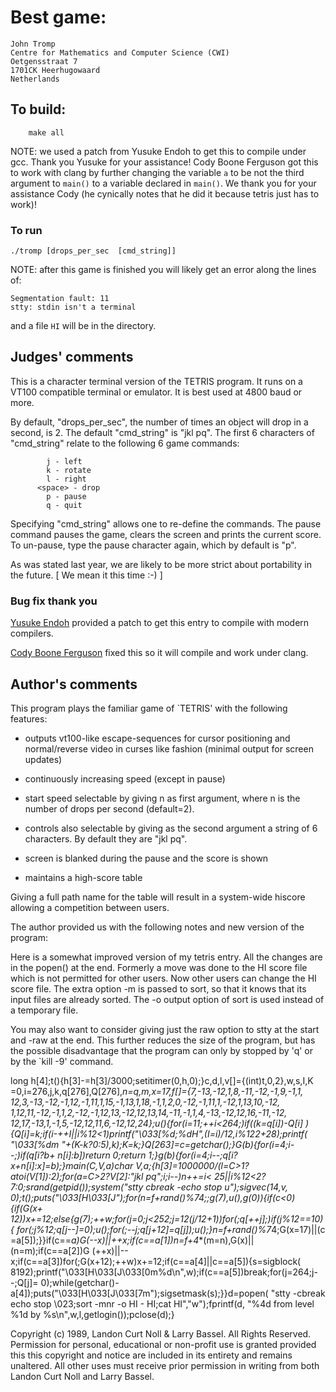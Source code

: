 # Best game:

	John Tromp
	Centre for Mathematics and Computer Science (CWI)
	Oetgensstraat 7
	1701CK Heerhugowaard
	Netherlands

## To build:

        make all

NOTE: we used a patch from Yusuke Endoh to get this to compile under gcc. Thank
you Yusuke for your assistance! Cody Boone Ferguson got this to work with clang
by further changing the variable `a` to be not the third argument to `main()` to
a variable declared in `main()`. We thank you for your assistance Cody (he
cynically notes that he did it because tetris just has to work)!


### To run

	./tromp [drops_per_sec  [cmd_string]]

NOTE: after this game is finished you will likely get an error along the lines
of:

    Segmentation fault: 11
    stty: stdin isn't a terminal


and a file `HI` will be in the directory.

## Judges' comments

This is a character terminal version of the TETRIS program.
It runs on a VT100 compatible terminal or emulator.  It is
best used at 4800 baud or more.

By default, "drops_per_sec", the number of times an object
will drop in a second, is 2.  The default "cmd_string" is
"jkl pq".  The first 6 characters of "cmd_string" relate
to the following 6 game commands:

		    j - left
		    k - rotate
		    l - right
	      <space> - drop
		    p - pause
		    q - quit

Specifying "cmd_string" allows one to re-define the commands.
The pause command pauses the game, clears the screen and
prints the current score.  To un-pause, type the pause
character again, which by default is "p".

As was stated last year, we are likely to be more strict about
portability in the future.  [ We mean it this time :-) ]

### Bug fix thank you

[Yusuke Endoh](/winners.html#Yusuke_Endoh) provided a patch to get
this entry to compile with modern compilers.

[Cody Boone Ferguson](/winners.html#Cody_Boone_Ferguson)
fixed this so it will compile and work under clang.

## Author's comments

This program plays the familiar game of `TETRIS' with the
following features:

* outputs vt100-like escape-sequences for cursor
  positioning and normal/reverse video in curses
  like fashion (minimal output for screen updates)

* continuously increasing speed (except in pause)

* start speed selectable by giving n as first argument,
  where n is the number of drops per second (default=2).

* controls also selectable by giving as the second argument
  a string of 6 characters.  By default they are "jkl pq".

* screen is blanked during the pause and the score is shown

* maintains a high-score table

Giving a full path name for the table will result in a
system-wide hiscore allowing a competition between users.

The author provided us with the following notes and new version of
the program:

Here is a somewhat improved version of my tetris entry.  All the
changes are in the popen() at the end.  Formerly a move was done
to the HI score file which is not permitted for other users. Now
other users can change the HI score file.  The extra option -m is
passed to sort, so that it knows that its input files are already
sorted.  The -o output option of sort is used instead of a
temporary file.

You may also want to consider giving just the raw option to stty
at the start and -raw at the end. This further reduces the size of
the program, but has the possible disadvantage that the program
can only by stopped by 'q' or by the `kill -9' command.

long h[4];t(){h[3]-=h[3]/3000;setitimer(0,h,0);}c,d,l,v[]={(int)t,0,2},w,s,I,K
=0,i=276,j,k,q[276],Q[276],*n=q,*m,x=17,f[]={7,-13,-12,1,8,-11,-12,-1,9,-1,1,
12,3,-13,-12,-1,12,-1,11,1,15,-1,13,1,18,-1,1,2,0,-12,-1,11,1,-12,1,13,10,-12,
1,12,11,-12,-1,1,2,-12,-1,12,13,-12,12,13,14,-11,-1,1,4,-13,-12,12,16,-11,-12,
12,17,-13,1,-1,5,-12,12,11,6,-12,12,24};u(){for(i=11;++i<264;)if((k=q[i])-Q[i]
){Q[i]=k;if(i-++I||i%12<1)printf("\033[%d;%dH",(I=i)/12,i%12*2+28);printf(
"\033[%dm  "+(K-k?0:5),k);K=k;}Q[263]=c=getchar();}G(b){for(i=4;i--;)if(q[i?b+
n[i]:b])return 0;return 1;}g(b){for(i=4;i--;q[i?x+n[i]:x]=b);}main(C,V,a)char*
*V,*a;{h[3]=1000000/(l=C>1?atoi(V[1]):2);for(a=C>2?V[2]:"jkl pq";i;i--)*n++=i<
25||i%12<2?7:0;srand(getpid());system("stty cbreak -echo stop u");sigvec(14,v,
0);t();puts("\033[H\033[J");for(n=f+rand()%7*4;;g(7),u(),g(0)){if(c<0){if(G(x+
12))x+=12;else{g(7);++w;for(j=0;j<252;j=12*(j/12+1))for(;q[++j];)if(j%12==10){
for(;j%12;q[j--]=0);u();for(;--j;q[j+12]=q[j]);u();}n=f+rand()%7*4;G(x=17)||(c
=a[5]);}}if(c==*a)G(--x)||++x;if(c==a[1])n=f+4**(m=n),G(x)||(n=m);if(c==a[2])G
(++x)||--x;if(c==a[3])for(;G(x+12);++w)x+=12;if(c==a[4]||c==a[5]){s=sigblock(
8192);printf("\033[H\033[J\033[0m%d\n",w);if(c==a[5])break;for(j=264;j--;Q[j]=
0);while(getchar()-a[4]);puts("\033[H\033[J\033[7m");sigsetmask(s);}}d=popen(
"stty -cbreak echo stop \023;sort -mnr -o HI - HI;cat HI","w");fprintf(d,
"%4d from level %1d by %s\n",w,l,getlogin());pclose(d);}

Copyright (c) 1989, Landon Curt Noll & Larry Bassel.
All Rights Reserved.  Permission for personal, educational or non-profit use is
granted provided this this copyright and notice are included in its entirety
and remains unaltered.  All other uses must receive prior permission in writing
from both Landon Curt Noll and Larry Bassel.
